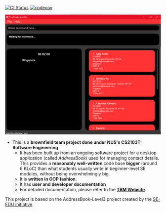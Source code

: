 [![CI Status](https://github.com/AY2021S1-CS2103T-F11-4/tp/workflows/Java%20CI/badge.svg)](https://github.com/AY2021S1-CS2103T-F11-4/tp/actions)
[![codecov](https://codecov.io/gh/AY2021S1-CS2103T-F11-4/tp/branch/master/graph/badge.svg)](https://codecov.io/gh/AY2021S1-CS2103T-F11-4/tp)

![Ui](docs/images/UI.png)

- This is a **brownfield team project done under NUS's CS2103T: Software Engineering**.<br>
  - It has been built up from an ongoing software project for a desktop application (called _AddressBook_) used for managing contact details. This provides a **reasonably well-written** code base **bigger** (around 6 KLoC) than what students usually write in beginner-level SE modules, without being overwhelmingly big.
  - It is **written in OOP fashion**.
  - It has **user and developer documentation**
  - For detailed documentation, please refer to the **[TBM Website](https://ay2021s1-cs2103t-f11-4.github.io/tp/)**.

This project is based on the AddressBook-Level3 project created by the [SE-EDU initiative](https://se-education.org).
